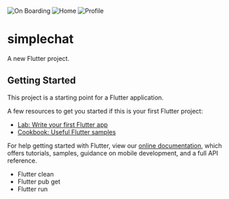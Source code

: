 ![On Boarding](https://user-images.githubusercontent.com/93186792/155968536-a154f683-0ea5-44e2-81da-87c63456bcd8.gif)
![Home](https://user-images.githubusercontent.com/93186792/155968565-3705bf64-7f84-475b-b1a1-7fb9b1f60e01.png)
![Profile](https://user-images.githubusercontent.com/93186792/155968585-2c7b8790-e808-4fd0-8d6b-205155f60843.gif)
# simplechat

A new Flutter project.

## Getting Started

This project is a starting point for a Flutter application.

A few resources to get you started if this is your first Flutter project:

- [Lab: Write your first Flutter app](https://flutter.dev/docs/get-started/codelab)
- [Cookbook: Useful Flutter samples](https://flutter.dev/docs/cookbook)

For help getting started with Flutter, view our
[online documentation](https://flutter.dev/docs), which offers tutorials,
samples, guidance on mobile development, and a full API reference.

- Flutter clean
- Flutter pub get
- Flutter run
